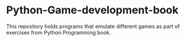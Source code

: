 # Python-Game-development-book

This repository holds programs that emulate different games as part of exercises from Python Programming book.
